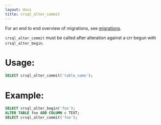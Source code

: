 ```yaml
---
layout: docs
title: crsql_alter_commit
---
```


For an end to end overview of migrations, see [migrations](./migrations.html).

`crsql_alter_commit` must be called after alteration against a crr begun with `crsql_alter_begin`.

# Usage:

```sql
SELECT crsql_alter_commit('table_name');
```

# Example:
```sql
SELECT crsql_alter_begin('foo');
ALTER TABLE foo ADD COLUMN c TEXT;
SELECT crsql_alter_commit('foo');
```